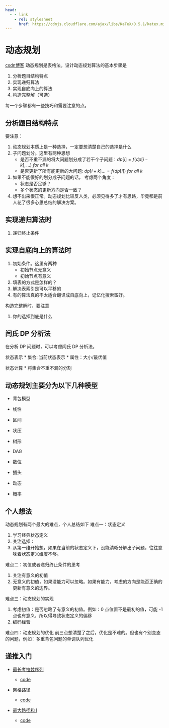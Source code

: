 ```yaml
---
head:
  - - link
    - rel: stylesheet
      href: https://cdnjs.cloudflare.com/ajax/libs/KaTeX/0.5.1/katex.min.css
---
```

# 动态规划
[csdn博客](https://editor.csdn.net/md/?articleId=127000211)
动态规划是表格法。设计动态规划算法的基本步骤是

1. 分析题目结构特点
2. 实现递归算法
3. 实现自底向上的算法
4. 构造完整解（可选）

每一个步骤都有一些技巧和需要注意的点。

## 分析题目结构特点
要注意：
1. 动态规划本质上是一种选择，一定要想清楚自己的选择是什么
2. 子问题划分。这里有两种思想
    * 是否不重不漏的将大问题划分成了若干个子问题：$dp[i] = f(dp[i - k], ...)~for~all~k$
    * 是否更新了所有能更新的大问题: $dp[i + k]... = f(dp[i])~for~all~k$
3. 如果不能很好的划分成子问题的话， 考虑两个角度：
    * 状态是否足够？
    * 多个状态的更新方向是否一致？
4. 想不出来很正常。动态规划比较反人类，必须见得多了才有思路，毕竟都是前人花了很多心思总结的解决方案。

## 实现递归算法时
1. 递归终止条件

## 实现自底向上的算法时
1. 初始条件。这里有两种
    * 初始节点无意义
    * 初始节点有意义
2. 填表的方式是怎样的？
3. 解决表索引是可以平移的
2. 有的算法真的不太适合翻译成自底向上，记忆化搜索蛮好。

构造完整解时，要注意
1. 你的选择到底是什么

## 闫氏 DP 分析法
在分析 DP 问题时，可以考虑闫氏 DP 分析法。

状态表示
    * 集合: 当前状态表示
    * 属性：大小/最优值

状态计算
    * 将集合不重不漏的分割

## 动态规划主要分为以下几种模型

* 背包模型
* 线性
* 区间
* 状压
* 树形
* DAG
* 数位

* 插头
* 动态
* 概率

## 个人想法
动态规划有两个最大的难点，个人总结如下
难点一：状态定义
1. 学习经典状态定义
2. 关注选择：
3. 从第一维开始想，如果在当前的状态定义下，没能清晰分解出子问题，往往意味着状态定义维度不够。

难点二：初值或者递归终止条件的思考
1. 关注有意义的初值
2. 无意义的初值，如果没能力可以忽略。如果有能力，考虑的方向是能否正确的更新有意义的边界。

难点三：动态规划的实现
1. 考虑初值：是否忽略了有意义的初值。例如：0 点位置不是最初的值，可能 -1 点也有意义，所以得导致状态定义的偏移
2. 编码经验

难点四：动态规划的优化
前三点想清楚了之后，优化是不难的。但也有个别变态的问题，例如：多重背包问题的单调队列优化

## 递推入门

* [最长考拉兹序列](http://pe-cn.github.io/14/)
    * [code](./code/euler14.md)

* [网格路径](https://pe-cn.github.io/15/)
    * [code](./code/15.euler.md)

* [最大路径和 I](https://pe-cn.github.io/18/)
    * [code](./code/18.euler.md)
